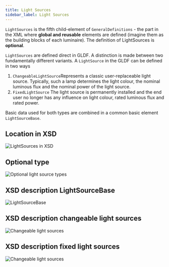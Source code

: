 ```yaml
---
title: Light Sources
sidebar_label: Light Sources
---
```

`LightSources` is the fifth child-element of `GeneralDefinitions` - the part in the XML where **global and reusable** elements are defined (imagine them as the building blocks of each luminaire). The definition of LightSources is **optional**.

`LightSources` are defined direct in GLDF. A distinction is made between two fundamentally different variants. 
A `LightSource` in the GLDF can be defined in two ways

1. `ChangeableLightSource`Represents a classic user-replaceable light source. Typically, such a lamp determines the light colour, the nominal luminous flux and the nominal power of the light source.
2. `FixedLightSource` The light source is permanently installed and the end user no longer has any influence on light colour, rated luminous flux and rated power.

Basic data used for both types are combined in a common basic element `LightSourceBase`.

## Location in XSD

![LightSources in XSD](/img/docs/structure/lightsources-hierarchy.webp)

## Optional type
![Optional light source types](/img/docs/structure/lightsources-optionaltype.webp)


## XSD description LightSourceBase
![LightSourceBase](/img/docs/structure/lightsources-base.webp)



## XSD description changeable light sources
![Changeable light sources](/img/docs/structure/lightsources-changeable.webp)

## XSD description fixed light sources
![Changeable light sources](/img/docs/structure/lightsources-fixed.webp)



